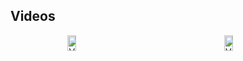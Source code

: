 ## Videos

<div style="display: flex; justify-content: space-around;">
  <a href="https://www.youtube.com/shorts/yiBs7lOV6hE" target="_blank">
    <img src="https://img.youtube.com/vi/yiBs7lOV6hE/0.jpg" alt="Video 1" width="45%">
  </a>
  <a href="https://www.youtube.com/shorts/UOSQHtTQTi0" target="_blank">
    <img src="https://img.youtube.com/vi/UOSQHtTQTi0/0.jpg" alt="Video 2" width="45%">
  </a>
</div>
